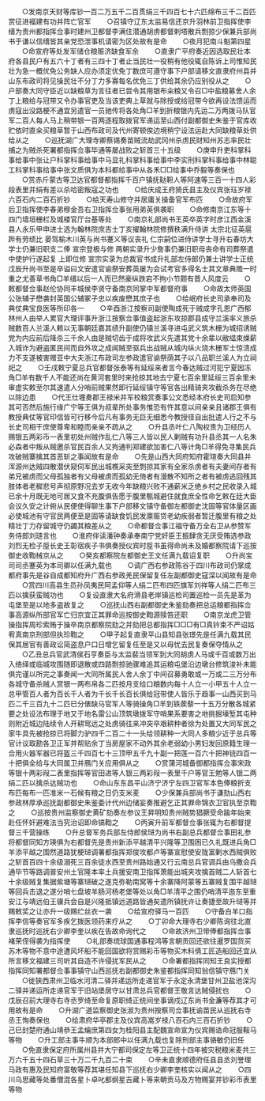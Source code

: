 <!-- { "loadSidebar": true } -->
　　○发南京天财等库钞一百二万五千二百贯绢三千四百七十六匹绵布三千二百匹赏征进福建有功并阵亡官军
　　○召镇守辽东太监易信还京升羽林前卫指挥使李缙为贵州都指挥佥事时建州卫都督李满住潜通胡虏都督剌塔散兵剽掠少保兼兵部尚书于谦以信缙皆其亲党恐泄事机请密为区处故有是命
　　○夜月犯南斗魁第四星
　　○命宣府等处发军储仓粮赈济缺食军余
　　○直隶广平府奏近因选取民壮本府各县民户有五六十丁者有三四十丁者止当民壮一役稍有他役辄自陈诉上司惟知民壮为急一概优免公务缺人应办须定优免丁数庶可遵守事下户部请移文直隶府州县并山东布政司将见操民壮不分丁力多寡每名优免三丁供给其余仍应别役从之
　　○户部奏大同守臣近以缺粮草为言往者已尝令其用银布籴粮又令召□中盐粮募舍人余丁上粮给与冠带又令办事官吏及当该吏典上草就与除授或给冠带今欲再设法馈运而虏寇出没路梗不通宜另遣官一员驰传将各处角□羊到折粮银内先运二万两拨马队官军二百人每人马上稍带银一百两逐程取拨官军递运至山西付副都御史朱鉴于官库收贮依时直籴买粮草暂于山西布政司及代州寄顿俟边境稍宁设法运赴大同缺粮草处供给从之
　　○巡抚湖广大理寺卿蔡锡奏苗贼流劫武冈州杀虏民财知州苏志率民壮捕之为贼杀死署都指挥佥事毕通等屡战败之斩首三十五级
　　○庚申升吏科掌科事给事中张让户科掌科事给事中马显礼科掌科事给事中李实刑科掌科事给事中林聪工科掌科事给事中张文质俱为本科都给事中从各禾□□给事中乔毅等奏保也
　　○赏赤斤蒙古等卫达官都督都指挥千百户镇抚鞑靼人等阿速等三百一十四人彩段表里并绢有差以杀哈密叛寇之功也
　　○给庆成王府猗氏县主及仪宾张珏岁禄六百石内二百石折钞
　　○给天寿山修守并居庸关操备官军布匹
　　○命故府军后卫指挥使李春弟穆金吾右卫指挥佥事张用弟英俱袭职
　　○命修南京江东等十四门墙垣栅栏及城楼官厅台基等处
　　○南京礼部尚书王英卒英字时彦江西金溪县人永乐甲申进士选为翰林院庶吉士丁亥擢翰林院修撰秩满升侍讲  太宗北征英扈跸有劳绩比  晏驾榆木川英与尚书蹇义等议丧礼  仁宗嗣位进侍讲学士寻升右春坊大学士仍兼旧职支二俸  宣宗登极与修  两朝实录升少詹事仍兼旧职母丧命有司葬祭遣中使护行遂起复  上即位修  宣宗实录为总裁官书成升礼部左侍郎仍兼士讲学士正统戊辰升尚书至是卒谥曰文安遣官谕祭安葬英屡为会试考官多得名士其文章典赡一时重之尤善草书角□羊缙以后一人而已然豪纵跌宕不拘小节颇有晋人风度云
　　○敕都督佥事赵伦协同丰城侯李贤守备南京同掌中军都督府事
　　○命故太师英国公张辅子懋袭封英国公辅冢子忠以疾废懋其庶子也
　　○给岷府长史司承奉司及典仗典宝良医等所印各一
　　○辛酉浙江按察司副使陶成死于贼成字孔恩广西郁林州人由举人累官大理评事升浙江按察佥事值盗起浙东攻掠郡县成守兰溪率义旅杀贼数百人兰溪人赖以无事朝廷嘉其绩升副使仍镇兰溪寻进屯武义筑木栅为城招诱贼党为内应前后降杀三千余人由是贼切齿于成将攻武义先遣其党十余辈以敝緼束燥薪入城诈为避盗匿民间而自外攻之成闻贼至驱兵出战贼从城内纵火烧木栅军士惊溃成力不支遂被害赠亚中大夫浙江布政司左参政遣官谕祭荫其子以八品职兰溪人为立祠祀之
　　○壬戌敕宁夏总兵官都督张泰等有延绥来者言今春达贼过河犯宁夏因冻角□羊有数千人不能还尚在黄河套里时来抢掠其地去宁夏七百余里延绥三百余里未审虚实敕至尔其速遣人分哨前贼果然即行延绥镇守等官各出精骑夹攻截杀务在尽绝以除边患
　　○代王仕壥奏郡王禄米并军校粮赏奏事公文悉经本府长史司启知参其可否然后施行缘广宁等王俱为叔辈所处事务惟恐有忤其意以间亲亲且诸郡王俱有教授典仗等官印信皆可行移今后凡有事务无巨无细悉今教授径自出批遣人行之不与长史司相干庶使尊卑和睦而亲亲不疏从之
　　○升县丞叶仁八陶权贵为卫经历人赐银五两彩币一表里初处州贼作乱仁八等三人皆以民人剿贼有功升县丞其一人名朱必森者中叛从贼邀杀官民百余人又拘通判郑建欲加害仁八等计角□羊得免寻集民兵攻破贼寨擒其首恶斩之事闻故有是命
　　○先是山西大同府知府霍瑄奏大同县并浑源州达贼四散潜伏窥伺军民出城樵采突至剽掠其家有全家杀虏者有夫妻间存者有弟兄被虏而父母孤独者有父母被虏而孤幼无倚者有漫散不知所之者有被虏逃回残其肢体者老穉悲号声彻原野况去岁无收今年缺粮兴败不通薪米乏绝乡村之民收录入城已余十月既无地可居又食不充腹俱告愿于腹里甎城避住就食庶全性命乞敕在廷大臣会议久安之计俯从民便使得聊生事下户部移文镇守备御左都御史沈固等官体量区画必使城池有守官民两便至是固等请缺食饥民发廪赈贷老幼疾弱者暂迁腹里有粮之处精壮丁力存留城守仍蠲其粮差从之
　　○命都督佥事江福守备万全右卫从参赞军务侍郎刘琏言也
　　○淮府伴读潘钟奏承奉南宁党奸臣王振肆贪无厌受贿选参政刘烈无检子垕长史王彰宿疾子书俱奏授仪宾时垕书虽得命尚未及婚都察院请下巡按御史收鞫械京从之
　　○癸亥都察院左都御史王文任满九载诏复职
　　○升尚宝司司丞蹇英为本司卿以任满九载也
　　○调广西右参政陈谷于四川布政司仍掌成都府事先是谷自成都知府升广西右参政羌民保留复任左副都御史寇深以闻故有是命
　　○赏四川高县生员孙凤夷民阿孟仰等人绢二匹布四匹旗军刘祥等人绢二匹布三匹以擒获蛮贼功也
　　○复设直隶大名府滑县老岸镇巡检司置巡检一员先是革为屯堡至是以地多盗故复之
　　○巡抚山西右副都御史朱鉴劾奏把总运粮都指挥佥事高源纵所部官军亡归京宜正其罪命巡按御史鞫源赎笞还职
　　○南京龙虎卫管操指挥周珍索贿于操卒南京都察院劾之并劾把总都指挥□□□有□真钤束不严诏姑宥真南京刑部但执珍鞫之
　　○甲子起复直隶平山县知县张璟先是任满九载其民保其居官有善政讼简盗息户口日增乞留复任至是又以母忧去民复奏保夺情从之
　　○乙丑总兵官武清侯石亨奏臣与太监裴当领军到大同胡虏人马或千百或数万出入络绎或临城攻围随即退散或四路剽掠驰骤难追其运粮屯堡沿边墩台修筑浚补未能俱完谨以所完之事奏闻一大同所属民人舍人余丁中间召募勇敢或一万或二三万分布各城守备杀贼人赏银一两布帛各二匹按月支给口粮数内每十人立一小甲五十人立一总甲管百人者为百长千人者为千长千长百长俱给冠带使人皆乐于趋事一山西买到马匹二千三百九十二匹已分俵缺马官军人等骑操角□羊到铁蒺藜一十五万分散各城紧要之处设法布理于地又于地名雷公山顶筑墩拨军守哨果系要害之地挑掘壕堑其屯种则附近城边陆续令人开耕窎远之处虏骑往来冲突卒艰耕种者徐为处置又大同军民之家牛具先被抢掠已将脚力驴四千二百二十一头给领耕种一大同人多粮少近于总兵等官计议取勘各卫正军并帮贴余丁当房屋家不动外其余老弱幼小男妇发回原籍生理一合用火器军器已将盔三千四百七十三顶甲五千九十副一把莲一百六十把神铳四百一十把俱全给与大同属卫并鴈门关应用俱从之
　　○赏蒲河城备御都指挥佥事宋政等银十两彩叚二表里指挥等官田进等人银三两彩叚一表里千户等官王勉等人银二两绢二匹以擒杀达贼功也
　　○命山东东昌平山济宁济宁左四卫官军本色俸粮折支布匹每布一匹准米一石候有粮之日仍支米麦
　　○少保兼兵部尚书于谦劾山西右参政林厚承巡抚副都御史朱鉴委计代州边储妄奏推避乞正其罪命锦衣卫官执至京鞫之
　　○巡按贵州监察御史黄矿劾奏左参议王昇明知贵州贼势猖獗受命踰年始来赴任怀奸避难法当究治诏即命镐鞫之
　　○丙寅升前军都督佥事张辄为右都督提督三千营操练
　　○升总督军务兵部左侍郎侯琎为尚书右副总兵都督佥事田礼参将都督同知方瑛俱为右都督先是贵州新添平越清平兴隆等卫围困已久礼既进兵角□羊添平越之围然道路犹梗琎调署都指挥郑俊攻都卢等寨宣慰使安陇富剿水西贼俱败之斩首百四十余级溺死三百余徒水西至贵州路始通又行云南总兵官调兵由乌撒会兵通毕节等路调普安州土官隆本率土兵援安南卫指挥萧能出城夹攻擒首贼二人斩首七十余级贼复集据紫塘等寨琎破之遂克弥勒南窝等十余寨降阿蒙等五寨贼复围平越琎等回兵击退之遂分哨七盘坡羊肠河杨老堡等处以角□羊清平之围仍哨清平迤东至重安江与靖远伯王骥兵会自是兴隆抵镇远道路皆通矣遣所镇抚许让奏捷至故升琎等并赐敕奖之让亦升一级赐纻丝衣一袭
　　○给宣府驿马一百匹
　　○守备白羊口指挥李信等奏官军多疾乞拨医领药来疗从之
　　○丁卯命大理寺右少卿陈询往北直隶巡抚时巡抚右少卿李奎以疾在告故命询代之
　　○命故济州卫带俸都指挥佥事褚荣侄得袭为指挥使
　　○礼部奏琉球国通事程鸿等言朝贡回还欲往暹罗国货买苏木等物不意中途遭风坏船不能回国欲将赏赐彩币等物买木料倩工匠造船回还宜从所言移文福建三司听其自造不许侵扰军民从之
　　○命署都指挥同知王良实授都指挥同知署都督佥事事镇守山西巡抚右副都御史朱鉴都指挥同知翁信镇守鴈门关
　　○徙狭西肃州卫临水河清二驿并递运所走递官军于永定永清堡甘州卫盐池深沟二驿并递运所走递官军于旧站堡居守以甘肃总兵官都督王敬言达贼侵扰也
　　○戊辰召前大理寺右寺丞罗绮至命复原职绮正统间坐事谪戍辽东尚书金濂等荐其才可用故有是命
　　○升湖广道监察御史张淑为贵州按察司佥事抚谕苗民从巡抚右寺丞王恂奏保也
　　○给肃府华亭郡主及仪宾高嵩岁禄八百石内三百石折钞
　　○己巳封楚府通山靖恭王孟爚庶第四女为桂阳县主配魏宣命宣为仪宾赐诰命冠服鞍马等物
　　○升工部主事牛顺为本部郎中以任满九载也复除刑部主事骆敏仍旧任
　　○免直隶保定府所属州县并大宁都司保定左等卫正统十四年被灾税粮米麦共三万六千五十四石草三十万二千九百二十束
　　○辛未直隶顺德府任县县丞刘誉理马政有惠及民知府富敬等荐其堪任知县下巡抚右少卿李奎核实以闻从之
　　○四川乌思藏等处番僧混各星卜卓叱都纲星吉藏卜等来朝贡马及方物赐宴并钞彩币表里等物
